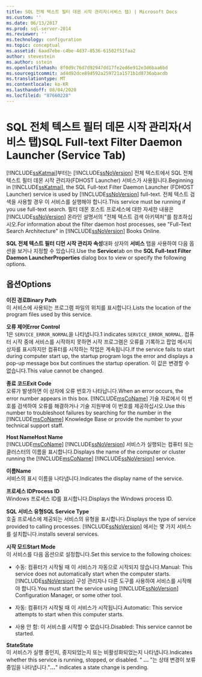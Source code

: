 ```yaml
---
title: SQL 전체 텍스트 필터 데몬 시작 관리자(서비스 탭) | Microsoft Docs
ms.custom: ''
ms.date: 06/13/2017
ms.prod: sql-server-2014
ms.reviewer: ''
ms.technology: configuration
ms.topic: conceptual
ms.assetid: 6aad7ebe-c4be-4d37-8536-61502f51faa2
author: stevestein
ms.author: sstein
ms.openlocfilehash: 8f0d9c76d7d92947dd17fe2ed6e912e3d6baa6bd
ms.sourcegitcommit: ad4d92dce894592a259721a1571b1d8736abacdb
ms.translationtype: MT
ms.contentlocale: ko-KR
ms.lasthandoff: 08/04/2020
ms.locfileid: "87660228"
---
```

# <a name="sql-full-text-filter-daemon-launcher-service-tab"></a><span data-ttu-id="cf275-102">SQL 전체 텍스트 필터 데몬 시작 관리자(서비스 탭)</span><span class="sxs-lookup"><span data-stu-id="cf275-102">SQL Full-text Filter Daemon Launcher (Service Tab)</span></span>
  <span data-ttu-id="cf275-103">[!INCLUDE[ssKatmai](../../includes/sskatmai-md.md)]부터는 [!INCLUDE[ssNoVersion](../../includes/ssnoversion-md.md)] 전체 텍스트에서 SQL 전체 텍스트 필터 데몬 시작 관리자(FDHOST Launcher) 서비스가 사용됩니다.</span><span class="sxs-lookup"><span data-stu-id="cf275-103">Beginning in [!INCLUDE[ssKatmai](../../includes/sskatmai-md.md)], the SQL Full-text Filter Daemon Launcher (FDHOST Launcher) service is used by [!INCLUDE[ssNoVersion](../../includes/ssnoversion-md.md)] full-text.</span></span> <span data-ttu-id="cf275-104">전체 텍스트 검색을 사용할 경우 이 서비스를 실행해야 합니다.</span><span class="sxs-lookup"><span data-stu-id="cf275-104">This service must be running if you use full-text search.</span></span> <span data-ttu-id="cf275-105">필터 데몬 호스트 프로세스에 대한 자세한 내용은 [!INCLUDE[ssNoVersion](../../includes/ssnoversion-md.md)] 온라인 설명서의 "전체 텍스트 검색 아키텍처"를 참조하십시오.</span><span class="sxs-lookup"><span data-stu-id="cf275-105">For information about the filter daemon host processes, see "Full-Text Search Architecture" in [!INCLUDE[ssNoVersion](../../includes/ssnoversion-md.md)] Books Online.</span></span>  
  
 <span data-ttu-id="cf275-106">**SQL 전체 텍스트 필터 디먼 시작 관리자 속성**대화 상자의 **서비스** 탭을 사용하여 다음 옵션을 보거나 지정할 수 있습니다.</span><span class="sxs-lookup"><span data-stu-id="cf275-106">Use the **Service**tab on the **SQL Full-text Filter Daemon LauncherProperties** dialog box to view or specify the following options.</span></span>  
  
## <a name="options"></a><span data-ttu-id="cf275-107">옵션</span><span class="sxs-lookup"><span data-stu-id="cf275-107">Options</span></span>  
 <span data-ttu-id="cf275-108">**이진 경로**</span><span class="sxs-lookup"><span data-stu-id="cf275-108">**Binary Path**</span></span>  
 <span data-ttu-id="cf275-109">이 서비스에 사용되는 프로그램 파일의 위치를 표시합니다.</span><span class="sxs-lookup"><span data-stu-id="cf275-109">Lists the location of the program files used by this service.</span></span>  
  
 <span data-ttu-id="cf275-110">**오류 제어**</span><span class="sxs-lookup"><span data-stu-id="cf275-110">**Error Control**</span></span>  
 <span data-ttu-id="cf275-111">1은 `SERVICE_ERROR_NORMAL`을 나타냅니다.</span><span class="sxs-lookup"><span data-stu-id="cf275-111">1 indicates `SERVICE_ERROR_NORMAL`.</span></span> <span data-ttu-id="cf275-112">컴퓨터 시작 중에 서비스를 시작하지 못하면 시작 프로그램은 오류를 기록하고 팝업 메시지 상자를 표시하지만 컴퓨터를 시작하는 작업은 계속됩니다.</span><span class="sxs-lookup"><span data-stu-id="cf275-112">If the service fails to start during computer start up, the startup program logs the error and displays a pop-up message box but continues the startup operation.</span></span> <span data-ttu-id="cf275-113">이 값은 변경할 수 없습니다.</span><span class="sxs-lookup"><span data-stu-id="cf275-113">This value cannot be changed.</span></span>  
  
 <span data-ttu-id="cf275-114">**종료 코드**</span><span class="sxs-lookup"><span data-stu-id="cf275-114">**Exit Code**</span></span>  
 <span data-ttu-id="cf275-115">오류가 발생하면 이 상자에 오류 번호가 나타납니다.</span><span class="sxs-lookup"><span data-stu-id="cf275-115">When an error occurs, the error number appears in this box.</span></span> <span data-ttu-id="cf275-116">[!INCLUDE[msCoName](../../includes/msconame-md.md)] 기술 자료에서 이 번호를 검색하여 오류를 해결하거나 기술 지원부에 이 번호를 제공하십시오.</span><span class="sxs-lookup"><span data-stu-id="cf275-116">Use this number to troubleshoot failures by searching for the number in the [!INCLUDE[msCoName](../../includes/msconame-md.md)] Knowledge Base or provide the number to your technical support staff.</span></span>  
  
 <span data-ttu-id="cf275-117">**Host Name**</span><span class="sxs-lookup"><span data-stu-id="cf275-117">**Host Name**</span></span>  
 <span data-ttu-id="cf275-118">[!INCLUDE[msCoName](../../includes/msconame-md.md)] [!INCLUDE[ssNoVersion](../../includes/ssnoversion-md.md)] 서비스가 실행되는 컴퓨터 또는 클러스터의 이름을 표시합니다.</span><span class="sxs-lookup"><span data-stu-id="cf275-118">Displays the name of the computer or cluster running the [!INCLUDE[msCoName](../../includes/msconame-md.md)] [!INCLUDE[ssNoVersion](../../includes/ssnoversion-md.md)] service.</span></span>  
  
 <span data-ttu-id="cf275-119">**이름**</span><span class="sxs-lookup"><span data-stu-id="cf275-119">**Name**</span></span>  
 <span data-ttu-id="cf275-120">서비스의 표시 이름을 나타냅니다.</span><span class="sxs-lookup"><span data-stu-id="cf275-120">Indicates the display name of the service.</span></span>  
  
 <span data-ttu-id="cf275-121">**프로세스 ID**</span><span class="sxs-lookup"><span data-stu-id="cf275-121">**Process ID**</span></span>  
 <span data-ttu-id="cf275-122">Windows 프로세스 ID를 표시합니다.</span><span class="sxs-lookup"><span data-stu-id="cf275-122">Displays the Windows process ID.</span></span>  
  
 <span data-ttu-id="cf275-123">**SQL 서비스 유형**</span><span class="sxs-lookup"><span data-stu-id="cf275-123">**SQL Service Type**</span></span>  
 <span data-ttu-id="cf275-124">호출 프로세스에 제공되는 서비스의 유형을 표시합니다.</span><span class="sxs-lookup"><span data-stu-id="cf275-124">Displays the type of service provided to calling processes.</span></span> [!INCLUDE[ssNoVersion](../../includes/ssnoversion-md.md)] <span data-ttu-id="cf275-125">에서는 몇 가지 서비스를 설치합니다.</span><span class="sxs-lookup"><span data-stu-id="cf275-125">installs several services.</span></span>  
  
 <span data-ttu-id="cf275-126">**시작 모드**</span><span class="sxs-lookup"><span data-stu-id="cf275-126">**Start Mode**</span></span>  
 <span data-ttu-id="cf275-127">이 서비스를 다음 옵션으로 설정합니다.</span><span class="sxs-lookup"><span data-stu-id="cf275-127">Set this service to the following choices:</span></span>  
  
-   <span data-ttu-id="cf275-128">수동: 컴퓨터가 시작될 때 이 서비스가 자동으로 시작되지 않습니다.</span><span class="sxs-lookup"><span data-stu-id="cf275-128">Manual: This service does not automatically start when the computer starts.</span></span> <span data-ttu-id="cf275-129">[!INCLUDE[ssNoVersion](../../includes/ssnoversion-md.md)] 구성 관리자나 다른 도구를 사용하여 서비스를 시작해야 합니다.</span><span class="sxs-lookup"><span data-stu-id="cf275-129">You must start the service using [!INCLUDE[ssNoVersion](../../includes/ssnoversion-md.md)] Configuration Manager, or some other tool.</span></span>  
  
-   <span data-ttu-id="cf275-130">자동: 컴퓨터가 시작될 때 이 서비스가 시작됩니다.</span><span class="sxs-lookup"><span data-stu-id="cf275-130">Automatic: This service attempts to start when this computer starts.</span></span>  
  
-   <span data-ttu-id="cf275-131">사용 안 함: 이 서비스를 시작할 수 없습니다.</span><span class="sxs-lookup"><span data-stu-id="cf275-131">Disabled: This service cannot be started.</span></span>  
  
 <span data-ttu-id="cf275-132">**State**</span><span class="sxs-lookup"><span data-stu-id="cf275-132">**State**</span></span>  
 <span data-ttu-id="cf275-133">이 서비스가 실행 중인지, 중지되었는지 또는 비활성화되었는지 나타냅니다.</span><span class="sxs-lookup"><span data-stu-id="cf275-133">Indicates whether this service is running, stopped, or disabled.</span></span> <span data-ttu-id="cf275-134">“ **...** ”는 상태 변경이 보류 중임을 나타냅니다.</span><span class="sxs-lookup"><span data-stu-id="cf275-134">"**...**" indicates a state change is pending.</span></span>  
  
  
